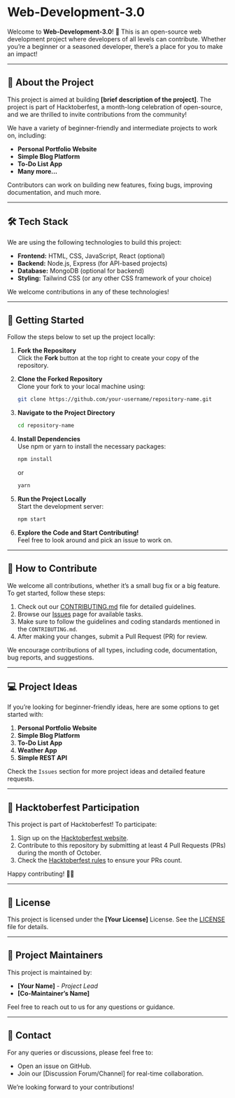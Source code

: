 # Web-Development-3.0

Welcome to **Web-Development-3.0**! 🎉 This is an open-source web development project where developers of all levels can contribute. Whether you’re a beginner or a seasoned developer, there’s a place for you to make an impact!

---

## 🌟 **About the Project**

This project is aimed at building **[brief description of the project]**. The project is part of Hacktoberfest, a month-long celebration of open-source, and we are thrilled to invite contributions from the community!

We have a variety of beginner-friendly and intermediate projects to work on, including:

- **Personal Portfolio Website**
- **Simple Blog Platform**
- **To-Do List App**
- **Many more...**

Contributors can work on building new features, fixing bugs, improving documentation, and much more.

---

## 🛠️ **Tech Stack**

We are using the following technologies to build this project:

- **Frontend:** HTML, CSS, JavaScript, React (optional)
- **Backend:** Node.js, Express (for API-based projects)
- **Database:** MongoDB (optional for backend)
- **Styling:** Tailwind CSS (or any other CSS framework of your choice)
  
We welcome contributions in any of these technologies!

---

## 🚀 **Getting Started**

Follow the steps below to set up the project locally:

1. **Fork the Repository**  
   Click the **Fork** button at the top right to create your copy of the repository.

2. **Clone the Forked Repository**  
   Clone your fork to your local machine using:
   ```bash
   git clone https://github.com/your-username/repository-name.git
   ```

3. **Navigate to the Project Directory**  
   ```bash
   cd repository-name
   ```

4. **Install Dependencies**  
   Use npm or yarn to install the necessary packages:
   ```bash
   npm install
   ```
   or
   ```bash
   yarn
   ```

5. **Run the Project Locally**  
   Start the development server:
   ```bash
   npm start
   ```

6. **Explore the Code and Start Contributing!**  
   Feel free to look around and pick an issue to work on.

---

## 🤝 **How to Contribute**

We welcome all contributions, whether it’s a small bug fix or a big feature. To get started, follow these steps:

1. Check out our [CONTRIBUTING.md](link_to_contributing.md) file for detailed guidelines.
2. Browse our [Issues](link_to_issues) page for available tasks.
3. Make sure to follow the guidelines and coding standards mentioned in the `CONTRIBUTING.md`.
4. After making your changes, submit a Pull Request (PR) for review.

We encourage contributions of all types, including code, documentation, bug reports, and suggestions.

---

## 💻 **Project Ideas**

If you’re looking for beginner-friendly ideas, here are some options to get started with:

1. **Personal Portfolio Website**
2. **Simple Blog Platform**
3. **To-Do List App**
4. **Weather App**
5. **Simple REST API**

Check the `Issues` section for more project ideas and detailed feature requests.

---

## 🎃 **Hacktoberfest Participation**

This project is part of Hacktoberfest! To participate:

1. Sign up on the [Hacktoberfest website](https://hacktoberfest.com).
2. Contribute to this repository by submitting at least 4 Pull Requests (PRs) during the month of October.
3. Check the [Hacktoberfest rules](https://hacktoberfest.com/details) to ensure your PRs count.

Happy contributing! 🧑‍💻

---

## 📜 **License**

This project is licensed under the **[Your License]** License. See the [LICENSE](link_to_license) file for details.

---

## 🎯 **Project Maintainers**

This project is maintained by:
- **[Your Name]** - _Project Lead_
- **[Co-Maintainer’s Name]**

Feel free to reach out to us for any questions or guidance.

---

## 📧 **Contact**

For any queries or discussions, please feel free to:
- Open an issue on GitHub.
- Join our [Discussion Forum/Channel] for real-time collaboration.

We’re looking forward to your contributions!
